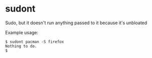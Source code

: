 # sudont
Sudo, but it doesn't run anything passed to it because it's unbloated

Example usage:

```
$ sudont pacman -S firefox
Nothing to do.
$
```
